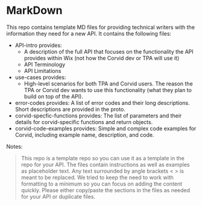 # MarkDown

This repo contains template MD files for providing technical writers with the information they need for a new API. 
It contains the following files: 
- API-intro provides: 
  - A description of the full API that focuses on the functionality the API provides within Wix (not how the Corvid dev or TPA will use it)
  - API Terminology
  - API Limitations
- use-cases provides: 
  - High-level scenarios for both TPA and Corvid users. The reason the TPA or Corvid dev wants to use this functionality (what they plan to build on top of the API).
- error-codes provides: A list of error codes and their long descriptions. Short descriptions are provided in the proto.
- corvid-specfic-functions provides: The list of parameters and their details for corvid-specific functions and return objects.
- corvid-code-examples provides: Simple and complex code examples for Corvid, including example name, description, and code.

Notes: 
> This repo is a template repo so you can use it as a template in the repo for your API.
> The files contain instructions as well as examples as placeholder text. Any text surrounded by angle brackets < > is meant to be replaced.
> We tried to keep the need to work with formatting to a minimum so you can focus on adding the content quickly.
> Please either copy/paste the sections in the files as needed for your API or duplicate files.
